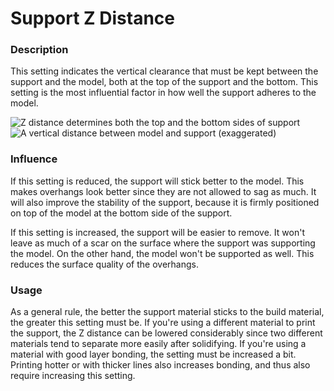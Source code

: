 Support Z Distance
====
### **Description**
This setting indicates the vertical clearance that must be kept between the support and the model, both at the top of the support and the bottom. This setting is the most influential factor in how well the support adheres to the model.

![Z distance determines both the top and the bottom sides of support](../images/support_top_bottom_distance.svg)
![A vertical distance between model and support (exaggerated)](../images/support_z_distance.png)

### **Influence**
If this setting is reduced, the support will stick better to the model. This makes overhangs look better since they are not allowed to sag as much. It will also improve the stability of the support, because it is firmly positioned on top of the model at the bottom side of the support.

If this setting is increased, the support will be easier to remove. It won't leave as much of a scar on the surface where the support was supporting the model. On the other hand, the model won't be supported as well. This reduces the surface quality of the overhangs.

### **Usage**
As a general rule, the better the support material sticks to the build material, the greater this setting must be. If you're using a different material to print the support, the Z distance can be lowered considerably since two different materials tend to separate more easily after solidifying. If you're using a material with good layer bonding, the setting must be increased a bit. Printing hotter or with thicker lines also increases bonding, and thus also require increasing this setting.